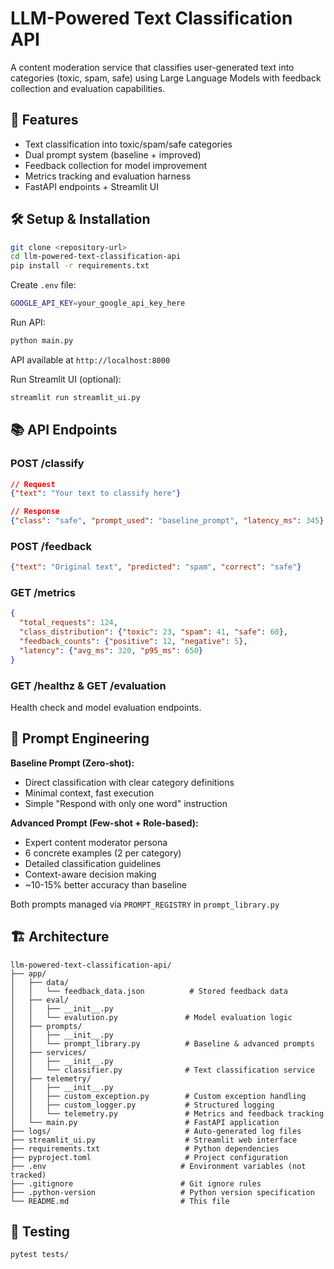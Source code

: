 # LLM-Powered Text Classification API

A content moderation service that classifies user-generated text into categories (toxic, spam, safe) using Large Language Models with feedback collection and evaluation capabilities.

## 🚀 Features

- Text classification into toxic/spam/safe categories
- Dual prompt system (baseline + improved)
- Feedback collection for model improvement
- Metrics tracking and evaluation harness
- FastAPI endpoints + Streamlit UI

## 🛠️ Setup & Installation

```bash
git clone <repository-url>
cd llm-powered-text-classification-api
pip install -r requirements.txt
```

Create `.env` file:
```bash
GOOGLE_API_KEY=your_google_api_key_here
```

Run API:
```bash
python main.py
```
API available at `http://localhost:8000`

Run Streamlit UI (optional):
```bash
streamlit run streamlit_ui.py
```

## 📚 API Endpoints

### POST /classify
```json
// Request
{"text": "Your text to classify here"}

// Response
{"class": "safe", "prompt_used": "baseline_prompt", "latency_ms": 345}
```

### POST /feedback
```json
{"text": "Original text", "predicted": "spam", "correct": "safe"}
```

### GET /metrics
```json
{
  "total_requests": 124,
  "class_distribution": {"toxic": 23, "spam": 41, "safe": 60},
  "feedback_counts": {"positive": 12, "negative": 5},
  "latency": {"avg_ms": 320, "p95_ms": 650}
}
```

### GET /healthz & GET /evaluation
Health check and model evaluation endpoints.



## 🎯 Prompt Engineering

**Baseline Prompt (Zero-shot):**
- Direct classification with clear category definitions
- Minimal context, fast execution
- Simple "Respond with only one word" instruction

**Advanced Prompt (Few-shot + Role-based):**
- Expert content moderator persona
- 6 concrete examples (2 per category)
- Detailed classification guidelines
- Context-aware decision making
- ~10-15% better accuracy than baseline

Both prompts managed via `PROMPT_REGISTRY` in `prompt_library.py`


## 🏗️ Architecture

```
llm-powered-text-classification-api/
├── app/
│   ├── data/
│   │   └── feedback_data.json          # Stored feedback data
│   ├── eval/
│   │   ├── __init__.py
│   │   └── evalution.py               # Model evaluation logic
│   ├── prompts/
│   │   ├── __init__.py
│   │   └── prompt_library.py          # Baseline & advanced prompts
│   ├── services/
│   │   ├── __init__.py
│   │   └── classifier.py              # Text classification service
│   ├── telemetry/
│   │   ├── __init__.py
│   │   ├── custom_exception.py        # Custom exception handling
│   │   ├── custom_logger.py           # Structured logging
│   │   └── telemetry.py               # Metrics and feedback tracking
│   └── main.py                        # FastAPI application
├── logs/                              # Auto-generated log files
├── streamlit_ui.py                    # Streamlit web interface
├── requirements.txt                   # Python dependencies
├── pyproject.toml                     # Project configuration
├── .env                              # Environment variables (not tracked)
├── .gitignore                        # Git ignore rules
├── .python-version                   # Python version specification
└── README.md                         # This file
```


## 🧪 Testing

```bash
pytest tests/
```
